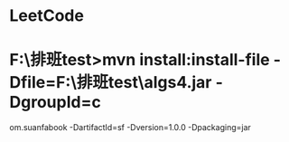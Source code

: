 # LeetCode

# F:\排班test>mvn install:install-file   -Dfile=F:\排班test\algs4.jar  -DgroupId=c
 om.suanfabook  -DartifactId=sf -Dversion=1.0.0 -Dpackaging=jar
